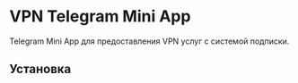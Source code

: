 # VPN Telegram Mini App

Telegram Mini App для предоставления VPN услуг с системой подписки.

## Установка